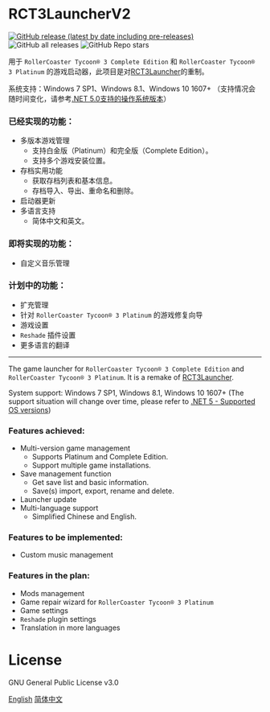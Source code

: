 # **RCT3LauncherV2**

[![GitHub release (latest by date including pre-releases)](https://img.shields.io/github/v/release/RF103T/RCT3LauncherV2?include_prereleases)](https://github.com/RF103T/RCT3LauncherV2/releases)
![GitHub all releases](https://img.shields.io/github/downloads/RF103T/RCT3LauncherV2/total)
![GitHub Repo stars](https://img.shields.io/github/stars/RF103T/RCT3LauncherV2?style=social)

用于 `RollerCoaster Tycoon® 3 Complete Edition` 和 `RollerCoaster Tycoon® 3 Platinum` 的游戏启动器，此项目是对[RCT3Launcher](https://github.com/RF103T/RCT3Launcher)的重制。

系统支持：Windows 7 SP1、Windows 8.1、Windows 10 1607+ （支持情况会随时间变化，请参考[.NET 5.0支持的操作系统版本](https://github.com/dotnet/core/blob/master/release-notes/5.0/5.0-supported-os.md)）

### 已经实现的功能：
+ 多版本游戏管理
    - 支持白金版（Platinum）和完全版（Complete Edition）。
    - 支持多个游戏安装位置。
+ 存档实用功能
    - 获取存档列表和基本信息。
    - 存档导入、导出、重命名和删除。
+ 启动器更新
+ 多语言支持
    - 简体中文和英文。

### 即将实现的功能：
+ 自定义音乐管理

### 计划中的功能：
+ 扩充管理
+ 针对 `RollerCoaster Tycoon® 3 Platinum` 的游戏修复向导
+ 游戏设置
+ `Reshade` 插件设置
+ 更多语言的翻译

---

The game launcher for `RollerCoaster Tycoon® 3 Complete Edition` and `RollerCoaster Tycoon® 3 Platinum`. It is a remake of [RCT3Launcher](https://github.com/RF103T/RCT3Launcher).

System support: Windows 7 SP1, Windows 8.1, Windows 10 1607+ (The support situation will change over time, please refer to [.NET 5 - Supported OS versions](https://github.com/dotnet/core/blob/master/release-notes/5.0/5.0-supported-os.md))

### Features achieved:
+ Multi-version game management
    - Supports Platinum and Complete Edition.
    - Support multiple game installations.
+ Save management function
    - Get save list and basic information.
    - Save(s) import, export, rename and delete.
+ Launcher update
+ Multi-language support
    - Simplified Chinese and English.

### Features to be implemented:
+ Custom music management

### Features in the plan:
+ Mods management
+ Game repair wizard for `RollerCoaster Tycoon® 3 Platinum`
+ Game settings
+ `Reshade` plugin settings
+ Translation in more languages

# License

GNU General Public License v3.0

[English](https://raw.githubusercontent.com/RF103T/RCT3LauncherV2/main/LICENSE_en)
[简体中文](https://raw.githubusercontent.com/RF103T/RCT3LauncherV2/main/LICENSE_zh)
